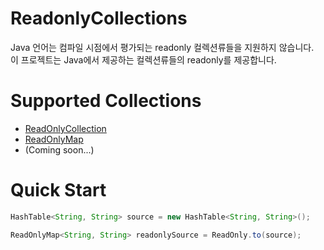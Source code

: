 # ReadonlyCollections
Java 언어는 컴파일 시점에서 평가되는 readonly 컬렉션류들을 지원하지 않습니다. <br>
이 프로젝트는 Java에서 제공하는 컬렉션류들의 readonly를 제공합니다.

# Supported Collections
* [ReadOnlyCollection](lib/src/main/java/com/esheich/readonlycollection/ReadOnlyCollection.java)
* [ReadOnlyMap](lib/src/main/java/com/esheich/readonlycollection/ReadOnlyMap.java)
* (Coming soon...)

# Quick Start
```java
HashTable<String, String> source = new HashTable<String, String>();

ReadOnlyMap<String, String> readonlySource = ReadOnly.to(source);
```
